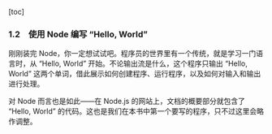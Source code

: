 [toc]

### 1.2　使用 Node 编写 “Hello, World”

刚刚装完 Node，你一定想试试吧。程序员的世界里有一个传统，就是学习一门语言时，从 “Hello, World” 开始。不论输出流是什么，这个程序只输出 “Hello, World” 这两个单词，借此展示如何创建程序、运行程序，以及如何对输入和输出进行处理。

对 Node 而言也是如此——在 Node.js 的网站上，文档的概要部分就包含了 “Hello, World” 的代码。这也是我们在本书中第一个要写的程序，只不过这里会略作调整。

